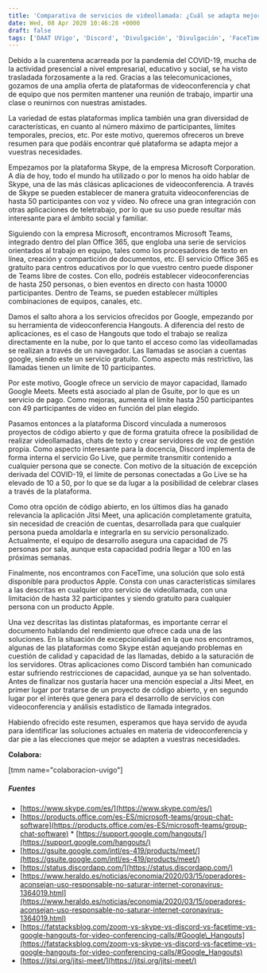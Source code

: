 ```yaml
---
title: 'Comparativa de servicios de videollamada: ¿Cuál se adapta mejor a tus necesidades?'
date: Wed, 08 Apr 2020 10:46:28 +0000
draft: false
tags: ['DAAT UVigo', 'Discord', 'Divulgación', 'Divulgación', 'FaceTime', 'Google', 'Google Hangouts', 'Microsoft', 'Microsoft Teams', 'Skype', 'Telecomunicaciones', 'Universidad de Vigo', 'UVigo', 'Videollamadas']
---
```


Debido a la cuarentena acarreada por la pandemia del COVID-19, mucha de la actividad presencial a nivel empresarial, educativo y social, se ha visto trasladada forzosamente a la red. Gracias a las telecomunicaciones, gozamos de una amplia oferta de plataformas de videoconferencia y chat de equipo que nos permiten mantener una reunión de trabajo, impartir una clase o reunirnos con nuestras amistades.  

La variedad de estas plataformas implica también una gran diversidad de características, en cuanto al número máximo de participantes, límites temporales, precios, etc. Por este motivo, queremos ofreceros un breve resumen para que podáis encontrar qué plataforma se adapta mejor a vuestras necesidades.  

Empezamos por la plataforma Skype, de la empresa Microsoft Corporation. A día de hoy, todo el mundo ha utilizado o por lo menos ha oído hablar de Skype, una de las más clásicas aplicaciones de videoconferencia. A través de Skype se pueden establecer de manera gratuita videoconferencias de hasta 50 participantes con voz y vídeo. No ofrece una gran integración con otras aplicaciones de teletrabajo, por lo que su uso puede resultar más interesante para el ámbito social y familiar.  

Siguiendo con la empresa Microsoft, encontramos Microsoft Teams, integrado dentro del plan Office 365, que engloba una serie de servicios orientados al trabajo en equipo, tales como los procesadores de texto en línea, creación y compartición de documentos, etc. El servicio Office 365 es gratuito para centros educativos por lo que vuestro centro puede disponer de Teams libre de costes. Con ello, podréis establecer videoconferencias de hasta 250 personas, o bien eventos en directo con hasta 10000 participantes. Dentro de Teams, se pueden establecer múltiples combinaciones de equipos, canales, etc.  

Damos el salto ahora a los servicios ofrecidos por Google, empezando por su herramienta de videoconferencia Hangouts. A diferencia del resto de aplicaciones, es el caso de Hangouts que todo el trabajo se realiza directamente en la nube, por lo que tanto el acceso como las videollamadas se realizan a través de un navegador. Las llamadas se asocian a cuentas google, siendo este un servicio gratuito. Como aspecto más restrictivo, las llamadas tienen un límite de 10 participantes.  

Por este motivo, Google ofrece un servicio de mayor capacidad, llamado Google Meets. Meets está asociado al plan de Gsuite, por lo que es un servicio de pago. Como mejoras, aumenta el límite hasta 250 participantes con 49 participantes de vídeo en función del plan elegido.  

Pasamos entonces a la plataforma Discord vinculada a numerosos proyectos de código abierto y que de forma gratuita ofrece la posibilidad de realizar videollamadas, chats de texto y crear servidores de voz de gestión propia. Como aspecto interesante para la docencia, Discord implementa de forma interna el servicio Go Live, que permite transmitir contenido a cualquier persona que se conecte. Con motivo de la situación de excepción derivada del COVID-19, el límite de personas conectadas a Go Live se ha elevado de 10 a 50, por lo que se da lugar a la posibilidad de celebrar clases a través de la plataforma.  

Como otra opción de código abierto, en los últimos días ha ganado relevancia la aplicación Jitsi Meet, una aplicación completamente gratuita, sin necesidad de creación de cuentas, desarrollada para que cualquier persona pueda amoldarla e integrarla en su servicio personalizado. Actualmente, el equipo de desarrollo asegura una capacidad de 75 personas por sala, aunque esta capacidad podría llegar a 100 en las próximas semanas.  

Finalmente, nos encontramos con FaceTime, una solución que solo está disponible para productos Apple. Consta con unas características similares a las descritas en cualquier otro servicio de videollamada, con una limitación de hasta 32 participantes y siendo gratuito para cualquier persona con un producto Apple.  

Una vez descritas las distintas plataformas, es importante cerrar el documento hablando del rendimiento que ofrece cada una de las soluciones. En la situación de excepcionalidad en la que nos encontramos, algunas de las plataformas como Skype están aquejando problemas en cuestión de calidad y capacidad de las llamadas, debido a la saturación de los servidores. Otras aplicaciones como Discord también han comunicado estar sufriendo restricciones de capacidad, aunque ya se han solventado. Antes de finalizar nos gustaría hacer una mención especial a Jitsi Meet, en primer lugar por tratarse de un proyecto de código abierto, y en segundo lugar por el interés que genera para el desarrollo de servicios con videoconferencia y análisis estadístico de llamada integrados.  

Habiendo ofrecido este resumen, esperamos que haya servido de ayuda para identificar las soluciones actuales en materia de videoconferencia y dar pie a las elecciones que mejor se adapten a vuestras necesidades.

  

**Colabora:**

  
\[tmm name="colaboracion-uvigo"\]  
  

##### Fuentes

*   [https://www.skype.com/es/](https://www.skype.com/es/)
*   [https://products.office.com/es-ES/microsoft-teams/group-chat-software](https://products.office.com/es-ES/microsoft-teams/group-chat-software)
[](https://products.office.com/es-ES/microsoft-teams/group-chat-software)*   [](https://products.office.com/es-ES/microsoft-teams/group-chat-software)[https://support.google.com/hangouts/](https://support.google.com/hangouts/)
*   [https://gsuite.google.com/intl/es-419/products/meet/](https://gsuite.google.com/intl/es-419/products/meet/)
*   [https://status.discordapp.com/](https://status.discordapp.com/)
*   [https://www.heraldo.es/noticias/economia/2020/03/15/operadores-aconsejan-uso-responsable-no-saturar-internet-coronavirus-1364019.html](https://www.heraldo.es/noticias/economia/2020/03/15/operadores-aconsejan-uso-responsable-no-saturar-internet-coronavirus-1364019.html)
*   [https://fatstacksblog.com/zoom-vs-skype-vs-discord-vs-facetime-vs-google-hangouts-for-video-conferencing-calls/#Google\_Hangouts](https://fatstacksblog.com/zoom-vs-skype-vs-discord-vs-facetime-vs-google-hangouts-for-video-conferencing-calls/#Google_Hangouts)
*   [https://jitsi.org/jitsi-meet/](https://jitsi.org/jitsi-meet/)